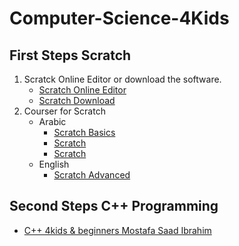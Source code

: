 # Computer-Science-4Kids

## First Steps Scratch

1. Scratck Online Editor or download the software.
    - [Scratch Online Editor](https://scratch.mit.edu/)
    - [Scratch Download](https://scratch.mit.edu/scratch2download/)
2. Courser for Scratch
    - Arabic
        - [Scratch Basics](https://www.youtube.com/playlist?list=PLBbRmvwqY0rF3JnVITmwT5cqaMCd2JBz1)
        - [Scratch](https://www.youtube.com/playlist?list=PLAmzEzwFOgbo2CQG8HW0173SOrn37YOfR)
        - [Scratch](https://www.youtube.com/playlist?list=PLzTFSn-Bzi_yShxnBXoFz7vj-H3bcuULg)
    - English
        - [Scratch Advanced](https://www.youtube.com/playlist?list=PLSgUBfi51uleKBqesGoy57po9kjuhiAN4)

## Second Steps C++ Programming

- [C++ 4kids & beginners Mostafa Saad Ibrahim](https://www.youtube.com/playlist?list=PLPt2dINI2MIbwnEoeHZnUHeUHjTd8x4F3)
